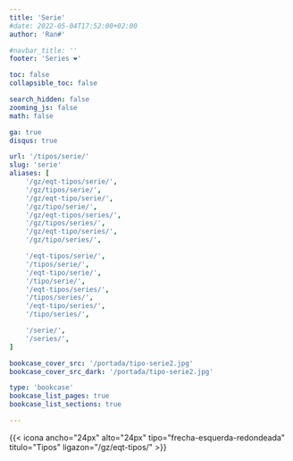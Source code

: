 ```yaml
---
title: 'Serie'
#date: 2022-05-04T17:52:00+02:00
author: 'Ran#'

#navbar_title: ''
footer: 'Series ❤️'

toc: false
collapsible_toc: false

search_hidden: false
zooming_js: false
math: false

ga: true
disqus: true

url: '/tipos/serie/'
slug: 'serie'
aliases: [
    '/gz/eqt-tipos/serie/',
    '/gz/tipos/serie/',
    '/gz/eqt-tipo/serie/',
    '/gz/tipo/serie/',
    '/gz/eqt-tipos/series/',
    '/gz/tipos/series/',
    '/gz/eqt-tipo/series/',
    '/gz/tipo/series/',

    '/eqt-tipos/serie/',
    '/tipos/serie/',
    '/eqt-tipo/serie/',
    '/tipo/serie/',
    '/eqt-tipos/series/',
    '/tipos/series/',
    '/eqt-tipo/series/',
    '/tipo/series/',

    '/serie/',
    '/series/',
]

bookcase_cover_src: '/portada/tipo-serie2.jpg'
bookcase_cover_src_dark: '/portada/tipo-serie2.jpg'

type: 'bookcase'
bookcase_list_pages: true
bookcase_list_sections: true

---
```


{{< icona ancho="24px" alto="24px" tipo="frecha-esquerda-redondeada" titulo="Tipos" ligazon="/gz/eqt-tipos/" >}}
